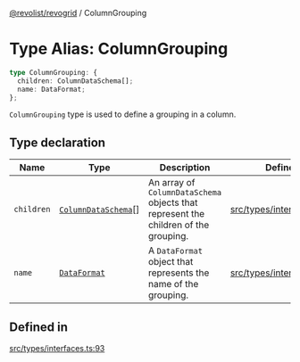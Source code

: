 [@revolist/revogrid](README.md) / ColumnGrouping

# Type Alias: ColumnGrouping

```ts
type ColumnGrouping: {
  children: ColumnDataSchema[];
  name: DataFormat;
};
```

`ColumnGrouping` type is used to define a grouping in a column.

## Type declaration

| Name | Type | Description | Defined in |
| ------ | ------ | ------ | ------ |
| `children` | [`ColumnDataSchema`](TypeAlias.ColumnDataSchema.md)[] | An array of `ColumnDataSchema` objects that represent the children of the grouping. | [src/types/interfaces.ts:97](https://github.com/revolist/revogrid/blob/786bfc578aeb724125d022c69d878eb830c54a23/src/types/interfaces.ts#L97) |
| `name` | [`DataFormat`](TypeAlias.DataFormat.md) | A `DataFormat` object that represents the name of the grouping. | [src/types/interfaces.ts:101](https://github.com/revolist/revogrid/blob/786bfc578aeb724125d022c69d878eb830c54a23/src/types/interfaces.ts#L101) |

## Defined in

[src/types/interfaces.ts:93](https://github.com/revolist/revogrid/blob/786bfc578aeb724125d022c69d878eb830c54a23/src/types/interfaces.ts#L93)
